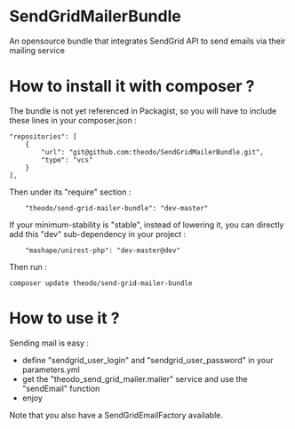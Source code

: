 SendGridMailerBundle
====================

An opensource bundle that integrates SendGrid API to send emails via their mailing service

How to install it with composer ?
=================================

The bundle is not yet referenced in Packagist, so you will have to include these lines in your composer.json :

    "repositories": [
        {
            "url": "git@github.com:theodo/SendGridMailerBundle.git",
            "type": "vcs"
        }
    ],
    
Then under its "require" section :

        "theodo/send-grid-mailer-bundle": "dev-master"
        
If your minimum-stability is "stable", instead of lowering it, you can directly add this "dev" sub-dependency in your project :

        "mashape/unirest-php": "dev-master@dev"


Then run :

    composer update theodo/send-grid-mailer-bundle

How to use it ?
===============

Sending mail is easy :
 - define "sendgrid_user_login" and "sendgrid_user_password" in your parameters.yml
 - get the "theodo_send_grid_mailer.mailer" service and use the "sendEmail" function
 - enjoy

Note that you also have a SendGridEmailFactory available.
